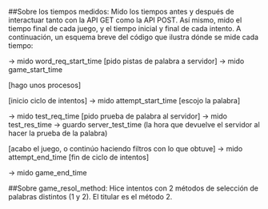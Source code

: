 ##Sobre los tiempos medidos:
Mido los tiempos antes y después de interactuar tanto con la API GET como la API POST.
Así mismo, mido el tiempo final de cada juego, y el tiempo inicial y final de cada intento.
A continuación, un esquema breve del código que ilustra dónde se mide cada tiempo:

-> mido word_req_start_time
[pido pistas de palabra a servidor]
-> mido game_start_time

[hago unos procesos]

[inicio ciclo de intentos]
-> mido attempt_start_time
[escojo la palabra]

-> mido test_req_time
[pido prueba de palabra al servidor]
-> mido test_res_time
-> guardo server_test_time (la hora que devuelve el servidor al hacer la prueba de la palabra)

[acabo el juego, o continúo haciendo filtros con lo que obtuve]
-> mido attempt_end_time
[fin de ciclo de intentos]

-> mido game_end_time

##Sobre game_resol_method:
Hice intentos con 2 métodos de selección de palabras distintos (1 y 2). El titular es el método 2.
